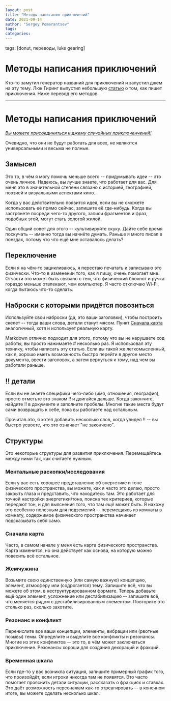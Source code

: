 ```yaml
---
layout: post
title: "Методы написания приключений"
date: 2021-09-14
author: "Sergey Pomerantsev"
tags:
categories:
---
```

tags: [donut, переводы, luke gearing]

# Методы написания приключений

Кто-то замутил генератор названий для приключений и запустил джем на эту тему. Люк Гиринг выпустил небольшую [статью](https://lukegearing.blot.im/techniques-to-write-adventures) о том, как пишет приключения. Ниже перевод его методов.

---

# Методы написания приключений

[*Вы можете присоединиться к джему случайных приключенчений!*](https://itch.io/jam/random-adventure-jam)

Очевидно, что они не будут работать для всех, не являются универсальными и весьма не полные.

## Замысел

Это то, в чём я могу помочь меньше всего -- придумывать идеи -- это очень личное. Надеюсь, вы лучше знаете, что работает для вас. Для меня это в значительной степени связано с историей, географией, поэзией и визуальными аспектами кино.

Когда у вас действительно появится идея, если вы не сможете использовать её прямо сейчас, запишите её где-нибудь. Когда вы застрянете посреди чего-то другого, записи фрагментов и фраз, подобных этой, могут стать золотой жилой.

Один общий совет для этого -- культивируйте скуку. Дайте себе время поскучать -- именно тогда вы начнёте думать. Раньше я много писал в поездах, потому что что ещё мне оставалось делать?

## Переключение

Если я на чём-то зацикливаюсь, я перестаю печатать и записываю это физически. Что-то в изменении того, как я пишу, очень помогает мне. Отчасти это может быть связано с тем, что физический блокнот и ручка гораздо меньше отвлекают, чем компьютер. Я часто отключаю Wi-Fi, когда пытаюсь что-то сделать.

## Наброски с которыми придётся повозиться

Используйте свои наброски (да, это ваши заголовки), чтобы построить скелет -- тогда ваши слова, детали станут мясом. Пункт [Сначала карта](https://stuartzaq.blot.im/методы-написания-приключений#сначала-карта) аналогичный, хотя и использует реальную карту.

Markdown отлично подходит для этого, потому что вы не нарушаете ход работы, вы просто нажимаете # несколько раз. Я использовал эту технику, чтобы написать эту статью. Если вы такой же легкомысленный, как я, хорошо иметь возможность быстро перейти в другое место документа, ввести заголовок, а затем вернуться к тому, над чем вы работали раньше.

## !! детали

Если вы не знаете специфики чего-либо (имя, отношения, география), просто отметьте это знаком !! и двигайся дальше. Когда закончите, найдите !! в документе и заполните пробелы. Многие такие места будут сами возвращать к себе, пока вы работаете над остальным.

Прочитав это, я хотел добавить несколько слов, когда увидел !! -- вы быстро усвоете, что это означает "не закончено".

## Структуры

Это некоторые структуры для развития приключения. Перемещайтесь между ними так, как считаете нужным.

### Ментальные раскопки/исследования

Если у вас есть хорошее представление об энергетике и тоне физического пространства, вы можете, как я часто это делаю, просто закрыть глаза и представить, что находитесь там. Это работает для точной настройки энергетики/тона, поиска тех критериев, которые передают тон, и для выяснения того, что там *ещё* может быть. Я нахожу это особенно полезным для подземелий -- перемещаясь из комнаты в комнату, содержимое физического пространства начинает подсказывать себя само.

### Сначала карта

Часто, в самом начале у меня есть карта физического пространства. Карта изменится, но она действует как основа, на которую можно повесить всё остальное.

### Жемчужина

Возьмите свою единственную (или самую важную) концепцию, элемент, атмосферу или (содрогается) тему. Запишите всё, что вы можете об этом, в неструктурированном формате. Теперь добавьте ещё один элемент, усложнение или дестабилизацию -- запишите всё, что меняется рядом с дестабилизированным элементом. Повторите это столько раз, сколько захотите.

### Резонанс и конфликт

Перечислите все ваши концепции, элементы, вибрации или (рвотные позывы) темы. Определите и выделите все конфликты и резонансы. Многие из этих конфликтов -- это то, в чём может заключаться приключение. Резонансы хороши для создания декораций и фракций.

### Временная шкала

Если где-то у вас возникла ситуация, запишите примерный график того, что произойдёт, если игроки никогда там не появятся. Это часто помогает прояснить детали ситуации, рассказать о фракциях и ставках. Это даёт возможность персонажам как-то отреагировать -- в конечном итоге, вы можете сделать несколько шкал.

